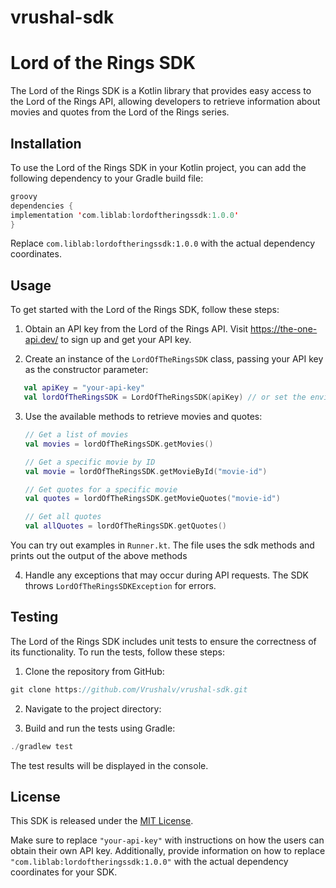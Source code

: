 # vrushal-sdk
# Lord of the Rings SDK

The Lord of the Rings SDK is a Kotlin library that provides easy access to the Lord of the Rings API, allowing developers to retrieve information about movies and quotes from the Lord of the Rings series.

## Installation

To use the Lord of the Rings SDK in your Kotlin project, you can add the following dependency to your Gradle build file:

```kotlin
groovy
dependencies {
implementation 'com.liblab:lordoftheringssdk:1.0.0'
}
```


Replace `com.liblab:lordoftheringssdk:1.0.0` with the actual dependency coordinates.



## Usage

To get started with the Lord of the Rings SDK, follow these steps:

1. Obtain an API key from the Lord of the Rings API. Visit https://the-one-api.dev/ to sign up and get your API key.

2. Create an instance of the `LordOfTheRingsSDK` class, passing your API key as the constructor parameter:

```kotlin
   val apiKey = "your-api-key"
   val lordOfTheRingsSDK = LordOfTheRingsSDK(apiKey) // or set the environment variable `TOKEN`
```

3. Use the available methods to retrieve movies and quotes:

   ```kotlin
   // Get a list of movies
   val movies = lordOfTheRingsSDK.getMovies()

   // Get a specific movie by ID
   val movie = lordOfTheRingsSDK.getMovieById("movie-id")

   // Get quotes for a specific movie
   val quotes = lordOfTheRingsSDK.getMovieQuotes("movie-id")

   // Get all quotes
   val allQuotes = lordOfTheRingsSDK.getQuotes()

You can try out examples in `Runner.kt`. The file uses the sdk methods and prints out the output of the above methods

4. Handle any exceptions that may occur during API requests. The SDK throws `LordOfTheRingsSDKException` for errors.

## Testing

The Lord of the Rings SDK includes unit tests to ensure the correctness of its functionality. To run the tests, follow these steps:

1. Clone the repository from GitHub:

```kotlin
git clone https://github.com/Vrushalv/vrushal-sdk.git
```

2. Navigate to the project directory:

3. Build and run the tests using Gradle:

```kotlin
./gradlew test
```

The test results will be displayed in the console.

## License

This SDK is released under the [MIT License](LICENSE).


Make sure to replace `"your-api-key"` with instructions on how the users can obtain their own API key. Additionally, provide information on how to replace `"com.liblab:lordoftheringssdk:1.0.0"` with the actual dependency coordinates for your SDK.
